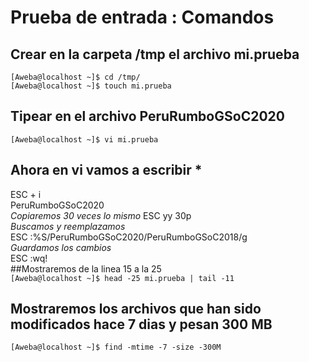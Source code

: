 # Prueba de entrada : Comandos
## Crear en la carpeta /tmp el archivo mi.prueba
```[Aweba@localhost ~]$ cd /tmp/```    
```[Aweba@localhost ~]$ touch mi.prueba```    
## Tipear en el archivo PeruRumboGSoC2020
```[Aweba@localhost ~]$ vi mi.prueba```   
## Ahora en vi vamos a escribir *
ESC + i  
PeruRumboGSoC2020  
*Copiaremos 30 veces lo mismo*
ESC yy 30p  
*Buscamos y reemplazamos*  
ESC :%S/PeruRumboGSoC2020/PeruRumboGSoC2018/g  
*Guardamos los cambios*  
ESC :wq!  
##Mostraremos de la linea 15 a la 25  
```[Aweba@localhost ~]$ head -25 mi.prueba | tail -11```  
## Mostraremos los archivos que han sido modificados hace 7 dias y pesan 300 MB
```[Aweba@localhost ~]$ find -mtime -7 -size -300M```  

